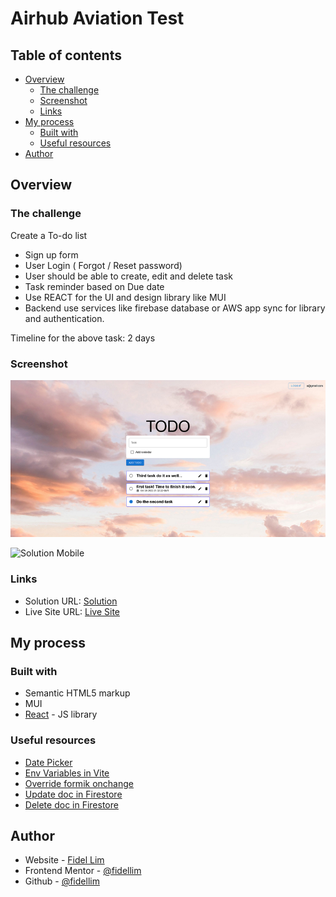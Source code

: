 # Airhub Aviation Test

## Table of contents

-   [Overview](#overview)
    -   [The challenge](#the-challenge)
    -   [Screenshot](#screenshot)
    -   [Links](#links)
-   [My process](#my-process)
    -   [Built with](#built-with)
    -   [Useful resources](#useful-resources)
-   [Author](#author)

## Overview

### The challenge

Create a To-do list

-   Sign up form
-   User Login ( Forgot / Reset password)
-   User should be able to create, edit and delete task
-   Task reminder based on Due date
-   Use REACT for the UI and design library like MUI
-   Backend use services like firebase database or AWS app sync for library and authentication.

Timeline for the above task: 2 days

### Screenshot

![Solution Desktop](/images/solution_desktop.png)

![Solution Mobile](/images/solution_mobile.png)

### Links

-   Solution URL: [Solution]()
-   Live Site URL: [Live Site]()

## My process

### Built with

-   Semantic HTML5 markup
-   MUI
-   [React](https://reactjs.org/) - JS library

### Useful resources

-   [Date Picker](https://mui.com/x/react-date-pickers/date-time-picker/)
-   [Env Variables in Vite](https://vitejs.dev/guide/env-and-mode.html#env-files)
-   [Override formik onchange](https://stackoverflow.com/questions/66744999/override-formik-onchange-with-custom-onchange-method-in-reactjs)
-   [Update doc in Firestore](https://firebase.google.com/docs/firestore/manage-data/add-data#update_elements_in_an_array)
-   [Delete doc in Firestore](https://firebase.google.com/docs/firestore/manage-data/delete-data)

## Author

-   Website - [Fidel Lim](https://fidellim-portfolio.netlify.app/)
-   Frontend Mentor - [@fidellim](https://www.frontendmentor.io/profile/fidellim)
-   Github - [@fidellim](https://github.com/fidellim)
